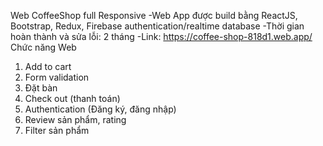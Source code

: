   Web CoffeeShop full Responsive
-Web App được build bằng ReactJS, Bootstrap, Redux, Firebase authentication/realtime database
-Thời gian hoàn thành và sửa lỗi: 2 tháng
-Link: https://coffee-shop-818d1.web.app/
  Chức năng Web
1. Add to cart
2. Form validation
3. Đặt bàn
4. Check out (thanh toán)
5. Authentication (Đăng ký, đăng nhập) 
6. Review sản phẩm, rating
7. Filter sản phẩm
